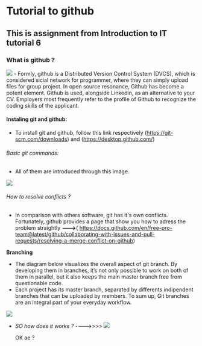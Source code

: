 # Tutorial to github

## This is assignment from Introduction to IT tutorial 6

### What is github ?   
<img src="https://www.howtogeek.com/wp-content/uploads/2017/09/1-github-explained.png">
   - Formly, github is a Distributed Version Control System (DVCS), which is considered sicial network for programmer, where they can simply upload files for group project. In    open source resonance, Github has become a potent element. Github is used, alongside Linkedin, as an alternative to your CV. Employers most frequently refer to the profile of Github to recognize the coding skills of the applicant.   
   
   #### Instaling git and github:
  - To install git and github, follow this link respectively (https://git-scm.com/downloads) and (https://desktop.github.com/)
   
 ###### Basic git commands:
  - All of them are introduced through this image.
   <img src="https://i.redd.it/g868kpt6sax41.jpg"> 

###### How to resolve conflicts ?
 - In comparison with others software, git has it's own conflicts. Fortunately, github provides a page that show you how to adress the problem straightly **--->**(         https://docs.github.com/en/free-pro-team@latest/github/collaborating-with-issues-and-pull-requests/resolving-a-merge-conflict-on-github)
 
 **Branching** 
 - The diagram below visualizes the overall aspect of git branch. By developing them in branches, it’s not only possible to work on both of them in parallel, but it also keeps the main master branch free from questionable code. 
 - Each project has its master branch, separated by differents indipendent branches that can be uploaded by members. To sum up, Git branches are an integral part of your everyday workflow.

 <img src="https://www.nobledesktop.com/image/gitresources/git-branches-merge.png">

 - *SO how does it works ?*
   ---->>>> <img src="https://elijahmanor.com/social/git-branch.png">
   
   OK ae ?

   

